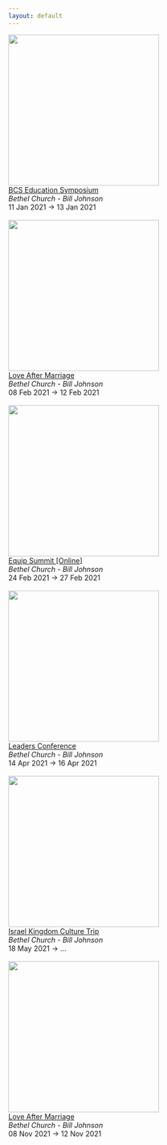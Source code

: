 ```yaml
---
layout: default
---
```


<a target='_blank' href='https://www.bethel.com/events/symposium2021/'><img style='width:300px;height:auto;' src='https://www.bethel.com/content/uploads/2020/10/BCS-Education-Symposium-2021-Thumb-599x439.jpg'></a><br><a target='_blank' href='https://www.bethel.com/events/symposium2021/'>BCS Education Symposium</a><br><i>Bethel Church - Bill Johnson</i><br>11 Jan 2021 -> 13 Jan 2021<br><br><a target='_blank' href='https://www.bethel.com/events/lamfebruary/'><img style='width:300px;height:auto;' src='https://www.bethel.com/content/uploads/2020/07/thumb-599x439.jpg'></a><br><a target='_blank' href='https://www.bethel.com/events/lamfebruary/'>Love After Marriage</a><br><i>Bethel Church - Bill Johnson</i><br>08 Feb 2021 -> 12 Feb 2021<br><br><a target='_blank' href='https://www.bethel.com/events/equipsummit2021/'><img style='width:300px;height:auto;' src='https://www.bethel.com/content/uploads/2020/11/Equip-Summit-Online-2021-Thumb-599x439.png'></a><br><a target='_blank' href='https://www.bethel.com/events/equipsummit2021/'>Equip Summit [Online]</a><br><i>Bethel Church - Bill Johnson</i><br>24 Feb 2021 -> 27 Feb 2021<br><br><a target='_blank' href='https://www.bethel.com/events/leadersconf/'><img style='width:300px;height:auto;' src='https://www.bethel.com/content/uploads/2020/02/2020-Leaders-WebThumbnail-599x439.jpg'></a><br><a target='_blank' href='https://www.bethel.com/events/leadersconf/'>Leaders Conference</a><br><i>Bethel Church - Bill Johnson</i><br>14 Apr 2021 -> 16 Apr 2021<br><br><a target='_blank' href='https://www.bethel.com/events/israel-kingdom-culture-trip/'><img style='width:300px;height:auto;' src='https://www.bethel.com/content/uploads/2020/06/Israel-Trip-2020-_-Bethel.com_events-Thumb-599x439.jpg'></a><br><a target='_blank' href='https://www.bethel.com/events/israel-kingdom-culture-trip/'>Israel Kingdom Culture Trip</a><br><i>Bethel Church - Bill Johnson</i><br>18 May 2021 -> ...<br><br><a target='_blank' href='https://www.bethel.com/events/lamnovember/'><img style='width:300px;height:auto;' src='https://www.bethel.com/content/uploads/2020/10/LAM-2021-thumb-599x439.jpg'></a><br><a target='_blank' href='https://www.bethel.com/events/lamnovember/'>Love After Marriage</a><br><i>Bethel Church - Bill Johnson</i><br>08 Nov 2021 -> 12 Nov 2021<br><br>